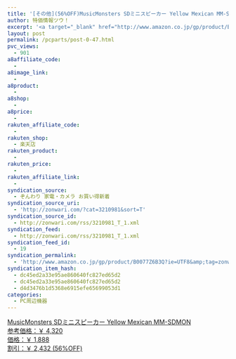 ```yaml
---
title: '[その他](56%OFF)MusicMonsters SDミニスピーカー Yellow Mexican MM-SDMON ￥1,888'
author: 特価情報ツウ！
excerpt: '<a target="_blank" href="http://www.amazon.co.jp/gp/product/B0077Z6B3Q?ie=UTF8&amp;tag=zonwari-22&amp;linkCode=as2&amp;camp=247&amp;creative=7399&amp;creativeASIN=B0077Z6B3Q"><img src="http://ecx.images-amazon.com/images/I/41IuAx1EX2L._SL100_.jpg"><br>MusicMonsters SD&#12511;&#12491;&#12473;&#12500;&#12540;&#12459;&#12540; Yellow Mexican MM-SDMON<br>&#21442;&#32771;&#20385;&#26684;&#65306;&#65509; 4,320<br>&#20385;&#26684;&#65306;&#65509; 1,888<br>&#21106;&#24341;&#65306;&#65509; 2,432 (56%OFF)</a>'
layout: post
permalink: /pcparts/post-0-47.html
pvc_views:
  - 901
a8affiliate_code:
  - 
a8image_link:
  - 
a8product:
  - 
a8shop:
  - 
a8price:
  - 
rakuten_affiliate_code:
  - 
rakuten_shop:
  - 楽天店
rakuten_product:
  - 
rakuten_price:
  - 
rakuten_affiliate_link:
  - 
syndication_source:
  - ぞんわり 家電・カメラ お買い得新着
syndication_source_uri:
  - 'http://zonwari.com/?cat=3210981&sort=T'
syndication_source_id:
  - http://zonwari.com/rss/3210981_T_1.xml
syndication_feed:
  - http://zonwari.com/rss/3210981_T_1.xml
syndication_feed_id:
  - 19
syndication_permalink:
  - 'http://www.amazon.co.jp/gp/product/B0077Z6B3Q?ie=UTF8&amp;tag=zonwari-22&amp;linkCode=as2&amp;camp=247&amp;creative=7399&amp;creativeASIN=B0077Z6B3Q'
syndication_item_hash:
  - dc45ed2a33e95ae860640fc827ed65d2
  - dc45ed2a33e95ae860640fc827ed65d2
  - d4d3476b1d5368e6915efe65699053d1
categories:
  - PC周辺機器
---
```

[<img src='http://i0.wp.com/ecx.images-amazon.com/images/I/41IuAx1EX2L._SL150_.jpg?w=546' title="" alt="" data-recalc-dims="1" />  
MusicMonsters SDミニスピーカー Yellow Mexican MM-SDMON  
参考価格：￥ 4,320  
価格：￥ 1,888  
割引：￥ 2,432 (56%OFF)][1]

 [1]: http://www.amazon.co.jp/gp/product/B0077Z6B3Q?ie=UTF8&#038;tag=tokkajohotsu-22&#038;linkCode=as2&#038;camp=247&#038;creative=7399&#038;creativeASIN=B0077Z6B3Q